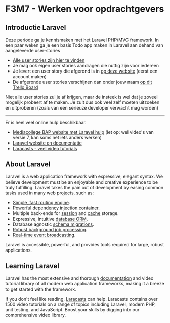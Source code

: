 # F3M7 - Werken voor opdrachtgevers

## Introductie Laravel

Deze periode ga je kennismaken met het Laravel PHP/MVC framework. In een paar weken ga je een basis Todo app maken in Laravel aan dehand van aangeleverde user-stories

- [Alle user stories zijn hier te vinden](https://trello.com/b/zfaTgDLG/laravel-sd2-user-stories)
- Je mag ook eigen user stories aandragen die nuttig zijn voor iedereen
- Je levert een user story die afgerond is in [op deze website](https://stories.softwaredeveloper.amsterdam/) (eerst een account maken)
- De afgeronde user stories verschijnen dan onder jouw naam [op dit Trello Board](https://trello.com/b/SxQ45rQi/laravel-sd2-periode-3) 
 
Niet alle user stories zul je af krijgen, maar de insteek is wel dat je zoveel mogelijk probeert af te maken.
Je zult dus ook veel zelf moeten uitzoeken en uitproberen (zoals van een serieuze developer verwacht mag worden)

---

Er is heel veel online hulp beschikbaar.

- [Mediacollege BAP website met Laravel hulp](https://bap.mediadeveloper.amsterdam/md2/laravel/) (let op: wel video's van versie 7, kan soms net iets anders werken)
- [Laravel website en documentatie](https://laravel.com/doc)
- [Laracasts - veel video tutorials](https://laracasts.com/series/laravel-8-from-scratch)



## About Laravel

Laravel is a web application framework with expressive, elegant syntax. We believe development must be an enjoyable and creative experience to be truly fulfilling. Laravel takes the pain out of development by easing common tasks used in many web projects, such as:

- [Simple, fast routing engine](https://laravel.com/docs/routing).
- [Powerful dependency injection container](https://laravel.com/docs/container).
- Multiple back-ends for [session](https://laravel.com/docs/session) and [cache](https://laravel.com/docs/cache) storage.
- Expressive, intuitive [database ORM](https://laravel.com/docs/eloquent).
- Database agnostic [schema migrations](https://laravel.com/docs/migrations).
- [Robust background job processing](https://laravel.com/docs/queues).
- [Real-time event broadcasting](https://laravel.com/docs/broadcasting).

Laravel is accessible, powerful, and provides tools required for large, robust applications.

## Learning Laravel

Laravel has the most extensive and thorough [documentation](https://laravel.com/docs) and video tutorial library of all modern web application frameworks, making it a breeze to get started with the framework.

If you don't feel like reading, [Laracasts](https://laracasts.com) can help. Laracasts contains over 1500 video tutorials on a range of topics including Laravel, modern PHP, unit testing, and JavaScript. Boost your skills by digging into our comprehensive video library.

